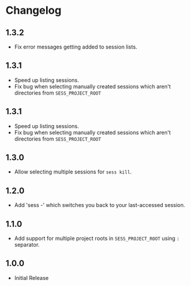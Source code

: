 # Changelog

## 1.3.2
* Fix error messages getting added to session lists.

## 1.3.1
* Speed up listing sessions.
* Fix bug when selecting manually created sessions which aren't directories from `SESS_PROJECT_ROOT`

## 1.3.1
* Speed up listing sessions.
* Fix bug when selecting manually created sessions which aren't directories from `SESS_PROJECT_ROOT`

## 1.3.0
* Allow selecting multiple sessions for `sess kill`.

## 1.2.0

* Add 'sess -' which switches you back to your last-accessed session.

## 1.1.0

* Add support for multiple project roots in `SESS_PROJECT_ROOT` using `:` separator.

## 1.0.0

* Initial Release
